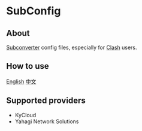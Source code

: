 # SubConfig

## About

[Subconverter](https://github.com/tindy2013/subconverter) config files, especially for [Clash](https://github.com/Dreamacro/clash) users.

## How to use

[English](https://github.com/tindy2013/subconverter/blob/master/README.md#advanced-usage)
[中文](https://github.com/tindy2013/subconverter/blob/master/README-cn.md#%E8%BF%9B%E9%98%B6%E9%93%BE%E6%8E%A5)

## Supported providers

- KyCloud
- Yahagi Network Solutions
